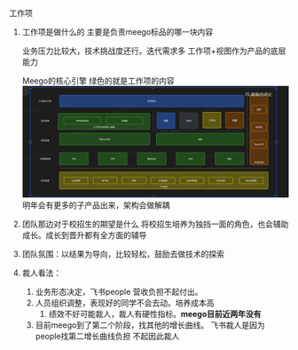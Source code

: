 工作项

1. 工作项是做什么的
   主要是负责meego标品的哪一块内容

   业务压力比较大，技术挑战度还行。迭代需求多  工作项+视图作为产品的底层能力

   Meego的核心引擎 绿色的就是工作项的内容
   ![bc296c9cad6c93795be5345de4a6fe9e](assets/bc296c9cad6c93795be5345de4a6fe9e.png)
   明年会有更多的子产品出来，架构会做解耦

2. 团队那边对于校招生的期望是什么
   将校招生培养为独挡一面的角色，也会辅助成长。成长到晋升都有全方面的辅导

3. 团队氛围：以结果为导向，比较轻松，鼓励去做技术的探索
4. 裁人看法：
   1. 业务形态决定，飞书people 营收负担不起付出。
   2. 人员组织调整，表现好的同学不会去动。培养成本高
      1. 绩效不好可能裁人，裁人有硬性指标。**meego目前近两年没有**
   3. 目前meego到了第二个阶段，找其他的增长曲线。 飞书裁人是因为people找第二增长曲线负担 不起因此裁人

